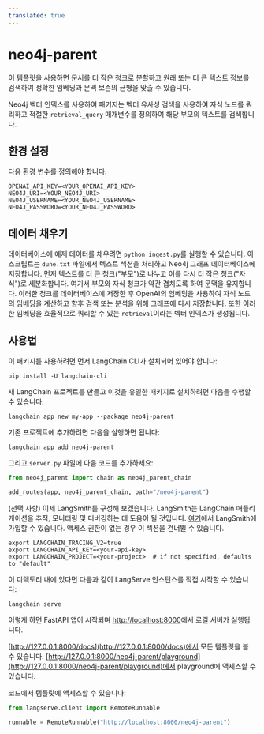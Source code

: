 ```yaml
---
translated: true
---
```


# neo4j-parent

이 템플릿을 사용하면 문서를 더 작은 청크로 분할하고 원래 또는 더 큰 텍스트 정보를 검색하여 정확한 임베딩과 문맥 보존의 균형을 맞출 수 있습니다.

Neo4j 벡터 인덱스를 사용하여 패키지는 벡터 유사성 검색을 사용하여 자식 노드를 쿼리하고 적절한 `retrieval_query` 매개변수를 정의하여 해당 부모의 텍스트를 검색합니다.

## 환경 설정

다음 환경 변수를 정의해야 합니다.

```shell
OPENAI_API_KEY=<YOUR_OPENAI_API_KEY>
NEO4J_URI=<YOUR_NEO4J_URI>
NEO4J_USERNAME=<YOUR_NEO4J_USERNAME>
NEO4J_PASSWORD=<YOUR_NEO4J_PASSWORD>
```

## 데이터 채우기

데이터베이스에 예제 데이터를 채우려면 `python ingest.py`를 실행할 수 있습니다.
이 스크립트는 `dune.txt` 파일에서 텍스트 섹션을 처리하고 Neo4j 그래프 데이터베이스에 저장합니다.
먼저 텍스트를 더 큰 청크("부모")로 나누고 이를 다시 더 작은 청크("자식")로 세분화합니다. 여기서 부모와 자식 청크가 약간 겹치도록 하여 문맥을 유지합니다.
이러한 청크를 데이터베이스에 저장한 후 OpenAI의 임베딩을 사용하여 자식 노드의 임베딩을 계산하고 향후 검색 또는 분석을 위해 그래프에 다시 저장합니다.
또한 이러한 임베딩을 효율적으로 쿼리할 수 있는 `retrieval`이라는 벡터 인덱스가 생성됩니다.

## 사용법

이 패키지를 사용하려면 먼저 LangChain CLI가 설치되어 있어야 합니다:

```shell
pip install -U langchain-cli
```

새 LangChain 프로젝트를 만들고 이것을 유일한 패키지로 설치하려면 다음을 수행할 수 있습니다:

```shell
langchain app new my-app --package neo4j-parent
```

기존 프로젝트에 추가하려면 다음을 실행하면 됩니다:

```shell
langchain app add neo4j-parent
```

그리고 `server.py` 파일에 다음 코드를 추가하세요:

```python
from neo4j_parent import chain as neo4j_parent_chain

add_routes(app, neo4j_parent_chain, path="/neo4j-parent")
```

(선택 사항) 이제 LangSmith를 구성해 보겠습니다.
LangSmith는 LangChain 애플리케이션을 추적, 모니터링 및 디버깅하는 데 도움이 될 것입니다.
[여기](https://smith.langchain.com/)에서 LangSmith에 가입할 수 있습니다.
액세스 권한이 없는 경우 이 섹션을 건너뛸 수 있습니다.

```shell
export LANGCHAIN_TRACING_V2=true
export LANGCHAIN_API_KEY=<your-api-key>
export LANGCHAIN_PROJECT=<your-project>  # if not specified, defaults to "default"
```

이 디렉토리 내에 있다면 다음과 같이 LangServe 인스턴스를 직접 시작할 수 있습니다:

```shell
langchain serve
```

이렇게 하면 FastAPI 앱이 시작되며 [http://localhost:8000](http://localhost:8000)에서 로컬 서버가 실행됩니다.

[http://127.0.0.1:8000/docs](http://127.0.0.1:8000/docs)에서 모든 템플릿을 볼 수 있습니다.
[http://127.0.0.1:8000/neo4j-parent/playground](http://127.0.0.1:8000/neo4j-parent/playground)에서 playground에 액세스할 수 있습니다.

코드에서 템플릿에 액세스할 수 있습니다:

```python
from langserve.client import RemoteRunnable

runnable = RemoteRunnable("http://localhost:8000/neo4j-parent")
```
